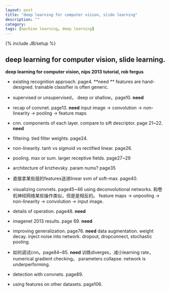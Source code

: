 ```yaml
---
layout: post
title: "deep learning for computer vision, slide learning"
description: ""
category: 
tags: [machine learning, deep learning]
---
```

{% include JB/setup %}


## deep learning for computer vision, slide learning.



**deep learning for computer vision,
nips 2013 tutorial,
rob fergus**

- existing recognition approach. page4. **need **
features are hand-designed.
trainable classifier is often generic.

- supervised or unsupervised， deep or shallow。page10. **need**

- recap of convnet. page13. **need**
input image ->  convolution -> non-linearity -> pooling -> feature maps

- cnn. components of each layer. compare to sift descriptor. page 21~22. **need**

- filtering. tied filter weights. page24.

- non-linearity. tanh vs sigmoid vs rectified linear. page26.

- pooling. max or sum. larger receptive fields. page27~29 

- architecture of krizhevsky. param nums? page35

- 直接拿某些层的features送进linear svm of soft-max. page40.

- visualizing convnets. page45~46
using deconvolutional networks. 
和卷机神经网络某些操作类似，但是是相反的。
feature maps -> unpooling -> non-linearity -> convolution -> input image.

- details of operation. page48.  **need**

- imagenet 2013 results. page 69. **need**

- improving generalization. page76. **need**
data augmentation.
weight decay.
inject noise into network. dropout, dropconnect, stochastic pooling.

- 如何调试cnn。page84~85. **need**
训练diverges，减小learning rate，numerical gradient checking。
parameters collapse.
network is underperforming.

- detection with convnets. page89. 

- using features on other datasets. page106. 



